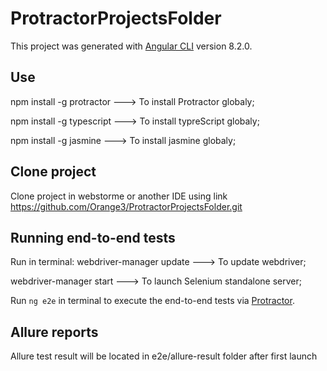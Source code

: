 # ProtractorProjectsFolder
This project was generated with [Angular CLI](https://github.com/angular/angular-cli) version 8.2.0.

## Use
npm install -g protractor ---> To install Protractor globaly;

npm install -g typescript  ---> To install typreScript globaly;

npm install -g jasmine ---> To install jasmine globaly;

## Clone project 
 Clone project in webstorme or another IDE using link https://github.com/Orange3/ProtractorProjectsFolder.git


## Running end-to-end tests

Run in terminal: webdriver-manager update ---> To update webdriver;

webdriver-manager start ---> To launch Selenium standalone server;

Run `ng e2e` in terminal to execute the end-to-end tests via [Protractor](http://www.protractortest.org/).

## Allure reports
Allure test result will be located in e2e/allure-result folder after first launch

